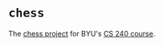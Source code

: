 # `chess`

The [chess project](https://github.com/softwareconstruction240/softwareconstruction/blob/main/chess/chess.md#readme) for BYU's [CS 240 course](https://github.com/softwareconstruction240).
